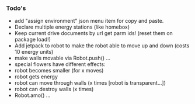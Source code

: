 ### Todo's

 - add "assign environment" json menu item for copy and paste.
 - Declare multiple energy stations (like homebox)
 - Keep current drive documents by url get parm ids! (reset them on package load!)
 - Add jetpack to robot to make the robot able to move up and down (costs 10 energy units)
 - make walls movable via Robot.push() ... 
 - special flowers have different effects: 
  - robot becomes smaller (for x moves)
  - robot gets energy 
  - robot can move through walls (x times [robot is transparent...])
  - robot can destroy walls (x times)
 - Robot.amo() ... 